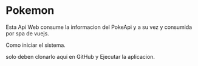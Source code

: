 # Pokemon
Esta Api Web consume la informacion del PokeApi y a su vez y consumida por spa de vuejs.

Como iniciar el sistema.

solo deben clonarlo aquí en GitHub y Ejecutar la aplicacion.

